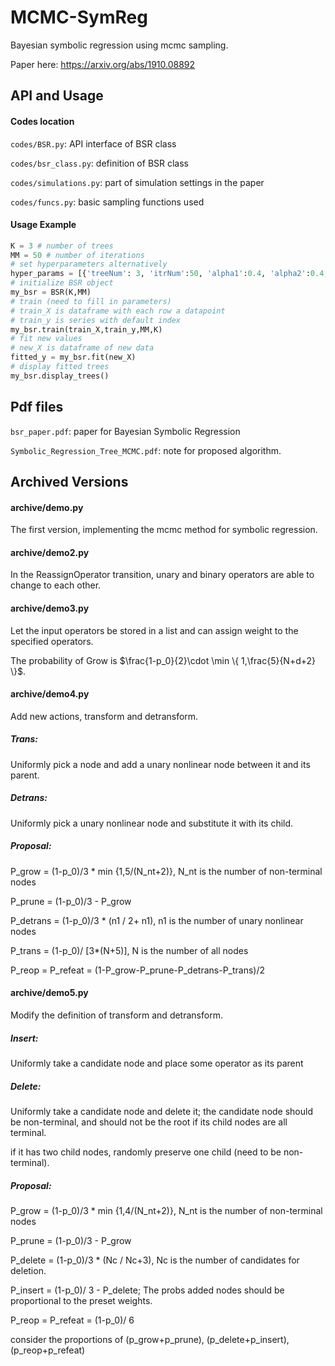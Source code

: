 # MCMC-SymReg
Bayesian symbolic regression using mcmc sampling. 

Paper here: https://arxiv.org/abs/1910.08892

## API and Usage

#### Codes location

`codes/BSR.py`: API interface of BSR class

`codes/bsr_class.py`: definition of BSR class

`codes/simulations.py`: part of simulation settings in the paper

`codes/funcs.py`: basic sampling functions used 

#### Usage Example

```python
K = 3 # number of trees
MM = 50 # number of iterations
# set hyperparameters alternatively
hyper_params = [{'treeNum': 3, 'itrNum':50, 'alpha1':0.4, 'alpha2':0.4, 'beta':-1}]
# initialize BSR object
my_bsr = BSR(K,MM)
# train (need to fill in parameters)
# train_X is dataframe with each row a datapoint
# train_y is series with default index
my_bsr.train(train_X,train_y,MM,K)
# fit new values
# new_X is dataframe of new data
fitted_y = my_bsr.fit(new_X)
# display fitted trees
my_bsr.display_trees()
```



## Pdf files

`bsr_paper.pdf`: paper for Bayesian Symbolic Regression

`Symbolic_Regression_Tree_MCMC.pdf`: note for proposed algorithm.

## Archived Versions

#### archive/demo.py
The first version, implementing the mcmc method for symbolic regression.

#### archive/demo2.py
In the ReassignOperator transition, unary and binary operators are able to change to each other.

#### archive/demo3.py
Let the input operators be stored in a list and can assign weight to the specified operators.

The probability of Grow is $\frac{1-p_0}{2}\cdot \min \{ 1,\frac{5}{N+d+2} \}$.

#### archive/demo4.py
Add new actions, transform and detransform.

##### Trans: 
Uniformly pick a node and add a unary nonlinear node between it and its parent.
##### Detrans: 
Uniformly pick a unary nonlinear node and substitute it with its child.
##### Proposal:
P_grow = (1-p_0)/3 * min {1,5/(N_nt+2)}, N_nt is the number of non-terminal nodes

P_prune = (1-p_0)/3 - P_grow

P_detrans = (1-p_0)/3 * (n1 / 2+ n1), n1 is the number of unary nonlinear nodes

P_trans = (1-p_0)/ [3*(N+5)], N is the number of all nodes

P_reop = P_refeat = (1-P_grow-P_prune-P_detrans-P_trans)/2

#### archive/demo5.py
Modify the definition of transform and detransform.

##### Insert:
Uniformly take a candidate node and place some operator as its parent
##### Delete:
Uniformly take a candidate node and delete it; the candidate node should be non-terminal, and should not be the root if its child nodes are all terminal.

if it has two child nodes, randomly preserve one child (need to be non-terminal).
##### Proposal:
P_grow = (1-p_0)/3 * min {1,4/(N_nt+2)}, N_nt is the number of non-terminal nodes

P_prune = (1-p_0)/3 - P_grow

P_delete = (1-p_0)/3 * (Nc / Nc+3), Nc is the number of candidates for deletion.

P_insert = (1-p_0)/ 3 - P_delete; The probs added nodes should be proportional to the preset weights.

P_reop = P_refeat = (1-p_0)/ 6

consider the proportions of (p_grow+p_prune), (p_delete+p_insert), (p_reop+p_refeat)